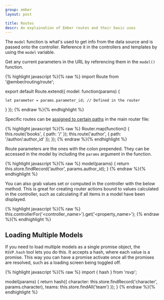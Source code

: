 ```yaml
---
group: ember
layout: post

title: Routes
descr: An explaination of Ember routes and their basic uses
---
```


The `model` function is what's used to get info from the data source and is passed onto the controller. Reference it in the controllers and templates by using the `model` variable.

Get any current parameters in the URL by referencing them in the `model()` function.

{% highlight javascript %}{% raw %}
import Route from '@ember/routing/route';

export default Route.extend({
  model: function(params) {

    let parameter = params.parameter_id; // Defined in the router
  }
});
{% endraw %}{% endhighlight %}

Specific routes can be [assigned to certain paths](https://emberigniter.com/building-user-interface-around-ember-data-app/) in the main router file:

{% highlight javascript %}{% raw %}
Router.map(function() {
  this.route('books', { path: '/' });
  this.route('author', { path: '/author/:author_id' });
});
{% endraw %}{% endhighlight %}

Route parameters are the ones with the colon prepended. They can be accessed in the model by including the `params` argument in the function.

{% highlight javascript %}{% raw %}
model(params) {
  return this.store.findRecord('author', params.author_id);
}
{% endraw %}{% endhighlight %}

You can also grab values set or computed in the controller with the below method. This is great for creating router actions bound to values calculated in the controller, such as calculating if all items in a model have been displayed.

{% highlight javascript %}{% raw %}
this.controllerFor('<controller_name>').get('<property_name>');
{% endraw %}{% endhighlight %}

## Loading Multiple Models

If you need to load multiple models as a single promise object, the `RSVP.hash` tool lets you do this. It accepts a hash, where each value is a promise. This way you can have a promise activate once all the promises are resolved, such as a loading screen being toggled off.

{% highlight javascript %}{% raw %}
import { hash } from 'rsvp';

model(params) {
  return hash({
    character: this.store.findRecord('character', params.character),
    teams: this.store.findAll('team')
  });
}
{% endraw %}{% endhighlight %}
